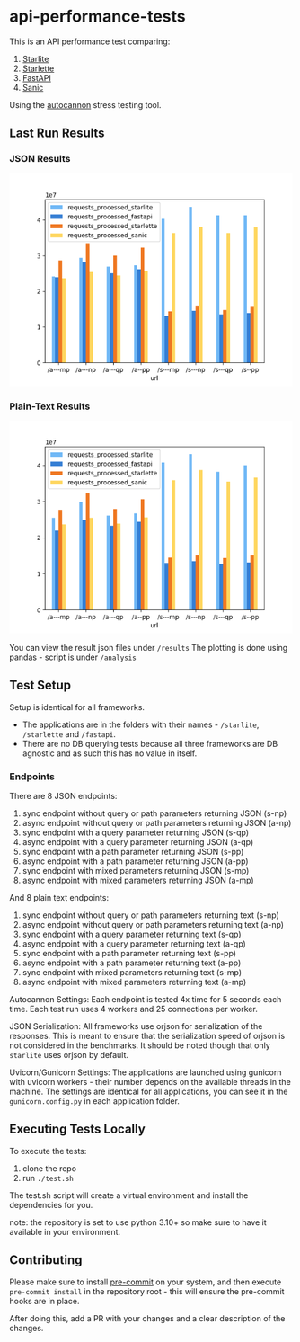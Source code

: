 # api-performance-tests

This is an API performance test comparing:

1. [Starlite](https://github.com/starlite-api/starlite)
2. [Starlette](https://github.com/encode/starlette)
3. [FastAPI](https://github.com/tiangolo/fastapi)
4. [Sanic](https://github.com/sanic-org/sanic)

Using the [autocannon](https://github.com/mcollina/autocannon) stress testing tool.

## Last Run Results

### JSON Results

![JSON Results](result-json.png)

### Plain-Text Results

![Plain Text Results](result-plaintext.png)

You can view the result json files under `/results`
The plotting is done using pandas - script is under `/analysis`

## Test Setup

Setup is identical for all frameworks.

- The applications are in the folders with their names - `/starlite`, `/starlette` and `/fastapi`.
- There are no DB querying tests because all three frameworks are DB agnostic and as such this has no value in itself.

### Endpoints

There are 8 JSON endpoints:

1. sync endpoint without query or path parameters returning JSON (s-np)
2. async endpoint without query or path parameters returning JSON (a-np)
3. sync endpoint with a query parameter returning JSON (s-qp)
4. async endpoint with a query parameter returning JSON (a-qp)
5. sync endpoint with a path parameter returning JSON (s-pp)
6. async endpoint with a path parameter returning JSON (a-pp)
7. sync endpoint with mixed parameters returning JSON (s-mp)
8. async endpoint with mixed parameters returning JSON (a-mp)

And 8 plain text endpoints:

1. sync endpoint without query or path parameters returning text (s-np)
2. async endpoint without query or path parameters returning text (a-np)
3. sync endpoint with a query parameter returning text (s-qp)
4. async endpoint with a query parameter returning text (a-qp)
5. sync endpoint with a path parameter returning text (s-pp)
6. async endpoint with a path parameter returning text (a-pp)
7. sync endpoint with mixed parameters returning text (s-mp)
8. async endpoint with mixed parameters returning text (a-mp)

Autocannon Settings:
Each endpoint is tested 4x time for 5 seconds each time. Each test run uses 4 workers and 25 connections per worker.

JSON Serialization:
All frameworks use orjson for serialization of the responses. This is meant to ensure that the serialization speed of
orjson is not considered in the benchmarks. It should be noted though that only `starlite` uses orjson by default.

Uvicorn/Gunicorn Settings:
The applications are launched using gunicorn with uvicorn workers - their number depends on the available threads in the
machine. The settings are identical for all applications, you can see it in the `gunicorn.config.py` in each application
folder.

## Executing Tests Locally

To execute the tests:

1. clone the repo
2. run `./test.sh`

The test.sh script will create a virtual environment and install the dependencies for you.

note: the repository is set to use python 3.10+ so make sure to have it available in your environment.

## Contributing

Please make sure to install [pre-commit](https://pre-commit.com/) on your system, and then execute `pre-commit install`
in the repository root - this will ensure the pre-commit hooks are in place.

After doing this, add a PR with your changes and a clear description of the changes.
